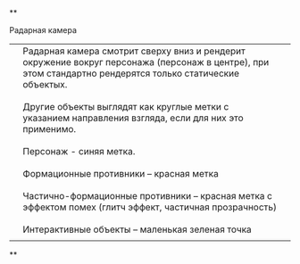 **

Радарная камера

|     |                                                                                                                                                                                                                                                                                                                                                                                                                                                                                                                                |     |
| --- | ------------------------------------------------------------------------------------------------------------------------------------------------------------------------------------------------------------------------------------------------------------------------------------------------------------------------------------------------------------------------------------------------------------------------------------------------------------------------------------------------------------------------------ | --- |
|     | Радарная камера смотрит сверху вниз и рендерит окружение вокруг персонажа (персонаж в центре), при этом стандартно рендерятся только статические объектых. <br><br>Другие объекты выглядят как круглые метки с указанием направления взгляда, если для них это применимо.<br><br>Персонаж - синяя метка.<br><br>Формационные противники – красная метка<br><br>Частично-формационные противники – красная метка с эффектом помех (глитч эффект, частичная прозрачность)<br><br>Интерактивные объекты – маленькая зеленая точка |     |
|     |                                                                                                                                                                                                                                                                                                                                                                                                                                                                                                                                |     |



**